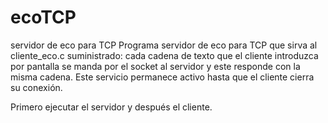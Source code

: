 # ecoTCP
servidor de eco para TCP
Programa servidor de eco para TCP que sirva al cliente_eco.c
suministrado: cada cadena de texto que el cliente introduzca por pantalla se
manda por el socket al servidor y este responde con la misma cadena. Este
servicio permanece activo hasta que el cliente cierra su conexión.


Primero ejecutar el servidor y después el cliente.

